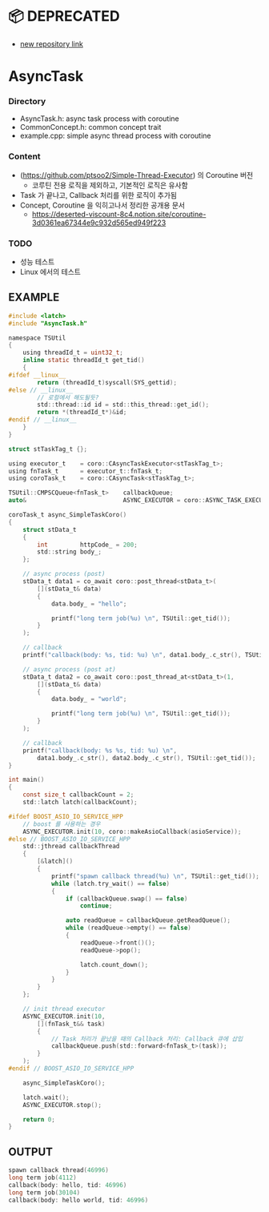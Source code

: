 # 📦 DEPRECATED
- [new repository link](https://github.com/ptsoo2/TSUtil)

# AsyncTask

### Directory
- AsyncTask.h: async task process with coroutine
- CommonConcept.h: common concept trait
- example.cpp: simple async thread process with coroutine

### Content
- (https://github.com/ptsoo2/Simple-Thread-Executor) 의 Coroutine 버전
  - 코루틴 전용 로직을 제외하고, 기본적인 로직은 유사함
- Task 가 끝나고, Callback 처리를 위한 로직이 추가됨
- Concept, Coroutine 을 익히고나서 정리한 공개용 문서
  - https://deserted-viscount-8c4.notion.site/coroutine-3d0361ea67344e9c932d565ed949f223

### TODO
- 성능 테스트
- Linux 에서의 테스트

## EXAMPLE
```c
#include <latch>
#include "AsyncTask.h"

namespace TSUtil
{
	using threadId_t = uint32_t;
	inline static threadId_t get_tid()
	{
#ifdef __linux__
		return (threadId_t)syscall(SYS_gettid);
#else // __linux__
		// 로컬에서 해도될듯?
		std::thread::id id = std::this_thread::get_id();
		return *(threadId_t*)&id;
#endif // __linux__
	}
}

struct stTaskTag_t {};

using executor_t	= coro::CAsyncTaskExecutor<stTaskTag_t>;
using fnTask_t		= executor_t::fnTask_t;
using coroTask_t	= coro::CAsyncTask<stTaskTag_t>;

TSUtil::CMPSCQueue<fnTask_t>	callbackQueue;
auto&							ASYNC_EXECUTOR = coro::ASYNC_TASK_EXECUTOR<stTaskTag_t>();

coroTask_t async_SimpleTaskCoro()
{
	struct stData_t
	{
		int			httpCode_ = 200;
		std::string body_;
	};

	// async process (post)
	stData_t data1 = co_await coro::post_thread<stData_t>(
		[](stData_t& data)
		{
			data.body_ = "hello";

			printf("long term job(%u) \n", TSUtil::get_tid());
		}
	);

	// callback
	printf("callback(body: %s, tid: %u) \n", data1.body_.c_str(), TSUtil::get_tid());

	// async process (post at)
	stData_t data2 = co_await coro::post_thread_at<stData_t>(1,
		[](stData_t& data)
		{
			data.body_ = "world";

			printf("long term job(%u) \n", TSUtil::get_tid());
		}
	);

	// callback
	printf("callback(body: %s %s, tid: %u) \n", 
		data1.body_.c_str(), data2.body_.c_str(), TSUtil::get_tid());
}

int main()
{
	const size_t callbackCount = 2;
	std::latch latch(callbackCount);

#ifdef BOOST_ASIO_IO_SERVICE_HPP
	// boost 를 사용하는 경우
	ASYNC_EXECUTOR.init(10, coro::makeAsioCallback(asioService));
#else // BOOST_ASIO_IO_SERVICE_HPP
	std::jthread callbackThread
	{
		[&latch]()
		{
			printf("spawn callback thread(%u) \n", TSUtil::get_tid());
			while (latch.try_wait() == false)
			{
				if (callbackQueue.swap() == false)
					continue;

				auto readQueue = callbackQueue.getReadQueue();
				while (readQueue->empty() == false)
				{
					readQueue->front()();
					readQueue->pop();

					latch.count_down();
				}
			}
		}
	};

	// init thread executor
	ASYNC_EXECUTOR.init(10,
		[](fnTask_t&& task)
		{
			// Task 처리가 끝났을 때의 Callback 처리: Callback 큐에 삽입
			callbackQueue.push(std::forward<fnTask_t>(task));
		}
	);
#endif // BOOST_ASIO_IO_SERVICE_HPP

	async_SimpleTaskCoro();

	latch.wait();
	ASYNC_EXECUTOR.stop();

	return 0;
}
```
## OUTPUT
```c
spawn callback thread(46996)
long term job(4112)
callback(body: hello, tid: 46996)
long term job(30104)
callback(body: hello world, tid: 46996)
